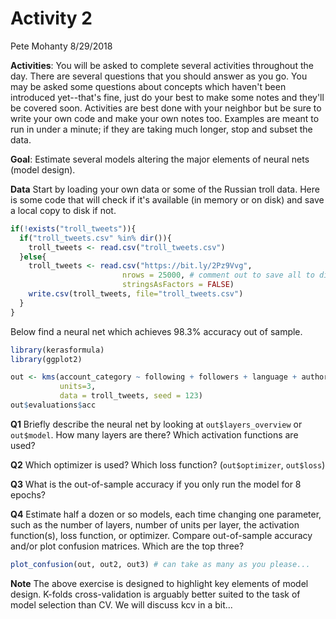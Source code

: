 Activity 2
================
Pete Mohanty
8/29/2018

**Activities**: You will be asked to complete several activities throughout the day. There are several questions that you should answer as you go. You may be asked some questions about concepts which haven't been introduced yet--that's fine, just do your best to make some notes and they'll be covered soon. Activities are best done with your neighbor but be sure to write your own code and make your own notes too. Examples are meant to run in under a minute; if they are taking much longer, stop and subset the data.

**Goal**: Estimate several models altering the major elements of neural nets (model design).

**Data** Start by loading your own data or some of the Russian troll data. Here is some code that will check if it's available (in memory or on disk) and save a local copy to disk if not.

``` r
if(!exists("troll_tweets")){
  if("troll_tweets.csv" %in% dir()){
    troll_tweets <- read.csv("troll_tweets.csv")
  }else{
    troll_tweets <- read.csv("https://bit.ly/2Pz9Vvg", 
                         nrows = 25000, # comment out to save all to disk
                         stringsAsFactors = FALSE)
    write.csv(troll_tweets, file="troll_tweets.csv")
  }
}
```

Below find a neural net which achieves 98.3% accuracy out of sample.

``` r
library(kerasformula)
library(ggplot2)

out <- kms(account_category ~ following + followers + language + author + retweet, 
           units=3, 
           data = troll_tweets, seed = 123)
out$evaluations$acc
```

**Q1** Briefly describe the neural net by looking at `out$layers_overview` or `out$model`. How many layers are there? Which activation functions are used?

**Q2** Which optimizer is used? Which loss function? (`out$optimizer`, `out$loss`)

**Q3** What is the out-of-sample accuracy if you only run the model for 8 epochs?

**Q4** Estimate half a dozen or so models, each time changing one parameter, such as the number of layers, number of units per layer, the activation function(s), loss function, or optimizer. Compare out-of-sample accuracy and/or plot confusion matrices. Which are the top three?

``` r
plot_confusion(out, out2, out3) # can take as many as you please...
```

**Note** The above exercise is designed to highlight key elements of model design. K-folds cross-validation is arguably better suited to the task of model selection than CV. We will discuss kcv in a bit...
